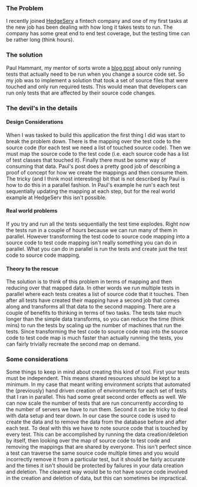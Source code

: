 ### The Problem

I recently joined [HedgeServ](https://www.hedgeserv.com/restricted/get/index.html) a fintech company and one of my first tasks at the new job has been dealing with how long it takes tests to run. The company has some great end to end test coverage, but the testing time can be rather long (think hours).

### The solution

Paul Hammant, my mentor of sorts wrote a [blog post](http://paulhammant.com/2015/01/11/reducing-test-times-by-only-running-impacted-tests/) about only running tests that actually need to be run when you change a source code set. So my job was to implement a solution that took a set of source files that were touched and only run required tests. This would mean that developers can run only tests that are affected by their source code changes.


### The devil's in the details

#### Design Considerations

When I was tasked to build this application the first thing I did was start to break the problem down. There is the mapping over the test code to the source code (for each test we need a list of touched source code). Then we must map the source code to the test code (i.e. each source code has a list of test classes that touched it). Finally there must be some way of consuming that data. Paul's post does a pretty good job of describing a proof of concept for how we create the mappings and then consume them. The tricky (and I think most interesting) bit that is not described by Paul is how to do this in a parallel fashion. In Paul's example he run's each test sequentially updating the mapping at each step, but for the real world example at HedgeServ this isn't possible.

#### Real world problems

If you try and run all the tests sequentially the test time explodes. Right now the tests run in a couple of hours because we can run many of them in parallel. However transforming the test code to source code mapping into a source code to test code mapping isn't really something you can do in parallel. What you can do in parallel is run the tests and create just the test code to source code mapping.

#### Theory to the rescue

The solution is to think of this problem in terms of mapping and then reducing over that mapped data. In other words we run multiple tests in parallel where each tests creates a list of source code that it touches. Then after all tests have created their mapping have a second job that comes along and transforms all that data to the second mapping. There are a couple of benefits to thinking in terms of two tasks. The tests take much longer than the simple data transforms, so you can reduce the time (think mins) to run the tests by scaling up the number of machines that run the tests. Since transforming the test code to source code map into the source code to test code map is much faster than actually running the tests, you can fairly trivially recreate the second map on demand. 


### Some considerations

Some things to keep in mind about creating this kind of tool. First your tests must be independent. This means shared resources should be kept to a minimum. In my case that meant writing environment scripts that automated the (previously) hand driven creation of environments for each set of tests that I ran in parallel. This had some great second order effects as well. We can now scale the number of tests that are run concurrently according to the number of servers we have to run them. Second it can be tricky to deal with data setup and tear down. In our case the source code is used to create the data and to remove the data from the database before and after each test. To deal with this we have to note source code that is touched by every test. This can be accomplished by running the data creation/deletion by itself, then looking over the map of source code to test code and removing the mappings that are shared by everyone. This isn't perfect since a test can traverse the same source code multiple times and you would incorrectly remove it from a particular test, but it should be fairly accurate and the times it isn't should be protected by failures in your data creation and deletion. The cleanest way would be to not have source code involved in the creation and deletion of data, but this can sometimes be impractical. 